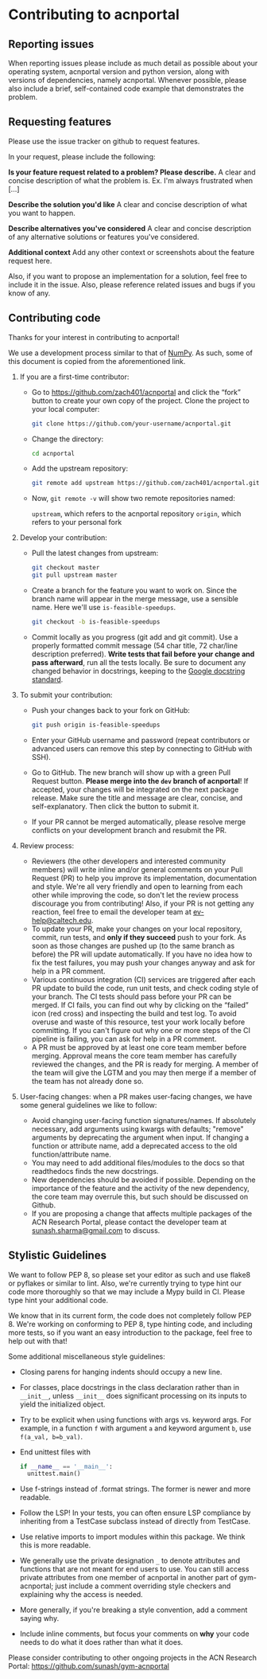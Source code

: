 # Contributing to acnportal

## Reporting issues

When reporting issues please include as much detail as possible about your
operating system, acnportal version and python version, along with versions of dependencies, namely acnportal.
Whenever possible, please
also include a brief, self-contained code example that demonstrates the problem.

## Requesting features

Please use the issue tracker on github to request features.

In your request, please include the following:

**Is your feature request related to a problem? Please describe.**
A clear and concise description of what the problem is. Ex. I'm always frustrated when \[...]

**Describe the solution you'd like**
A clear and concise description of what you want to happen.

**Describe alternatives you've considered**
A clear and concise description of any alternative solutions or features you've considered.

**Additional context**
Add any other context or screenshots about the feature request here.

Also, if you want to propose an implementation for a solution, feel free to include it in the issue. Also, please reference related issues and bugs if you know of any.

## Contributing code

Thanks for your interest in contributing to acnportal!

We use a development process similar to that of [NumPy](<https://numpy.org/devdocs/dev/index.html>). As such, some of this document is copied from the aforementioned link.

1.  If you are a first-time contributor:

    -   Go to <https://github.com/zach401/acnportal> and click the “fork” button to create your own copy of the project.
        Clone the project to your local computer:
    
        ```bash
        git clone https://github.com/your-username/acnportal.git
        ```
    -   Change the directory:
    
        ```bash
        cd acnportal
        ```
    -   Add the upstream repository:
    
        ```bash
        git remote add upstream https://github.com/zach401/acnportal.git
        ```
    -   Now, `git remote -v` will show two remote repositories named:
    
        `upstream`, which refers to the acnportal repository
        `origin`, which refers to your personal fork

2.  Develop your contribution:

    -   Pull the latest changes from upstream:
    
        ```bash
        git checkout master
        git pull upstream master
        ```
    -   Create a branch for the feature you want to work on. Since the branch name will appear in the merge message, use a sensible name. Here
        we'll use `is-feasible-speedups`.
    
        ```bash
        git checkout -b is-feasible-speedups
        ```
    -   Commit locally as you progress (git add and git commit). Use a properly formatted commit message (54 char title, 72 char/line  description preferred). **Write tests that fail before your change and pass afterward**, run all the tests locally. Be sure to document any changed behavior in docstrings, keeping to the [Google docstring standard](<https://sphinxcontrib-napoleon.readthedocs.io/en/latest/example_google.html>).

3.  To submit your contribution:

    -   Push your changes back to your fork on GitHub:
    
        ```bash
        git push origin is-feasible-speedups
        ```
    -   Enter your GitHub username and password (repeat contributors or advanced users can remove this step by connecting to GitHub with SSH).
    
    -   Go to GitHub. The new branch will show up with a green Pull Request button. **Please merge into the `dev` branch of acnportal**! If accepted, your changes will be integrated on the next package release. Make sure the title and message are clear, concise, and self-explanatory. Then click the button to submit it.
    
    -   If your PR cannot be merged automatically, please resolve merge conflicts on your development branch and resubmit the PR.

4.  Review process:

    -   Reviewers (the other developers and interested community members) will write inline and/or general comments on your Pull Request (PR) to help you improve its implementation, documentation and style. We're all very friendly and open to learning from each other while improving the code, so don't let the review process discourage you from contributing! Also, if your PR is not getting any reaction, feel free to email the developer team at ev-help@caltech.edu.
    -   To update your PR, make your changes on your local repository, commit, run tests, and **only if they succeed** push to your fork. As soon as those changes are pushed up (to the same branch as before) the PR will update automatically. If you have no idea how to fix the test failures, you may push your changes anyway and ask for help in a PR comment.
    -   Various continuous integration (CI) services are triggered after each PR update to build the code, run unit tests, and check coding style of your branch. The CI tests should pass before your PR can be merged. If CI fails, you can find out why by clicking on the “failed” icon (red cross) and inspecting the build and test log. To avoid overuse and waste of this resource, test your work locally before committing. If you can't figure out why one or more steps of the CI pipeline is failing, you can ask for help in a PR comment.
    -   A PR must be approved by at least one core team member before merging. Approval means the core team member has carefully reviewed the changes, and the PR is ready for merging. A member of the team will give the LGTM and you may then merge if a member of the team has not already done so.

5.  User-facing changes: when a PR makes user-facing changes, we have some general guidelines we like to follow:

    -   Avoid changing user-facing function signatures/names. If absolutely necessary, add arguments using kwargs with defaults; "remove" arguments by deprecating the argument when input. If changing a function or attribute name, add a deprecated access to the old function/attribute name.
    -   You may need to add additional files/modules to the docs so that readthedocs finds the new docstrings.
    -   New dependencies should be avoided if possible. Depending on the importance of the feature and the activity of the new dependency, the core team may overrule this, but such should be discussed on Github.
    -   If you are proposing a change that affects multiple packages of the ACN Research Portal, please contact the developer team at sunash.sharma@gmail.com to discuss.

## Stylistic Guidelines

We want to follow PEP 8, so please set your editor as such and use flake8 or pyflakes or similar to lint. Also, we're currently trying to type hint our code more thoroughly so that we may include a Mypy build in CI. Please type hint your additional code.

We know that in its current form, the code does not completely follow PEP 8. We're working on conforming to PEP 8, type hinting code, and including more tests, so if you want an easy introduction to the package, feel free to help out with that!

Some additional miscellaneous style guidelines:

-   Closing parens for hanging indents should occupy a new line.

-   For classes, place docstrings in the class declaration rather than in `__init__`, unless `__init__` does significant processing on its inputs to yield the initialized object.

-   Try to be explicit when using functions with args vs. keyword args. For example, in a function `f` with argument `a` and keyword argument `b`, use `f(a_val, b=b_val)`.

-   End unittest files with

    ```python
    if __name__ == '__main__':
      unittest.main()
    ```
-   Use f-strings instead of .format strings. The former is newer and more readable.

-   Follow the LSP! In your tests, you can often ensure LSP compliance by inheriting from a TestCase subclass instead of directly from TestCase.

-   Use relative imports to import modules within this package. We think this is more readable.

-   We generally use the private designation `_` to denote attributes and functions that are not meant for end users to use. You can still access private attributes from one member of acnportal in another part of gym-acnportal; just include a comment overriding style checkers and explaining why the access is needed.

-   More generally, if you're breaking a style convention, add a comment saying why.

-   Include inline comments, but focus your comments on **why** your code needs to do what it does rather than what it does.

Please consider contributing to other ongoing projects in the ACN Research Portal:
<https://github.com/sunash/gym-acnportal>
